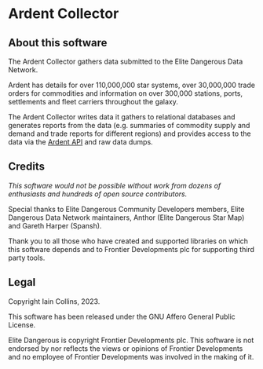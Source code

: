 # Ardent Collector

## About this software

The Ardent Collector gathers data submitted to the Elite Dangerous Data Network.

Ardent has details for over 110,000,000 star systems, over 30,000,000 trade 
orders for commodities and information on over 300,000 stations, ports, 
settlements and fleet carriers throughout the galaxy.

The Ardent Collector writes data it gathers to relational databases and 
generates reports from the data (e.g. summaries of commodity supply and demand 
and trade reports for different regions) and provides access to the data via 
the [Ardent API](https://github.com/iaincollins/ardent-api) and raw data dumps.

## Credits

_This software would not be possible without work from dozens of enthusiasts 
and hundreds of open source contributors._

Special thanks to Elite Dangerous Community Developers members, Elite 
Dangerous Data Network maintainers, Anthor (Elite Dangerous Star Map) 
and Gareth Harper (Spansh).

Thank you to all those who have created and supported libraries on which this 
software depends and to Frontier Developments plc for supporting third party 
tools.

## Legal

Copyright Iain Collins, 2023.

This software has been released under the GNU Affero General Public License.

Elite Dangerous is copyright Frontier Developments plc. This software is 
not endorsed by nor reflects the views or opinions of Frontier Developments and 
no employee of Frontier Developments was involved in the making of it.
